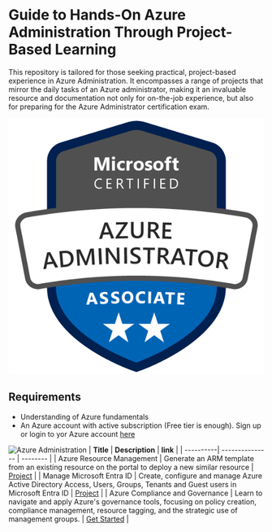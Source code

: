# Guide to Hands-On Azure Administration Through Project-Based Learning 

This repository is tailored for those seeking practical, project-based experience in Azure Administration. It encompasses a range of projects that mirror the daily tasks of an Azure administrator, making it an invaluable resource and documentation not only for on-the-job experience, but also for preparing for the Azure Administrator certification exam.

![Azure Administration](static/azure-administrator-associate-600x600.png)

## Requirements
- Understanding of Azure fundamentals
- An Azure account with active subscription (Free tier is enough). Sign up or login to yor Azure account [here](https://azure.microsoft.com/en-us/free/)

![Azure Administration](https://img.shields.io/badge/Azure-Administration-blue)
| **Title** | **Description** | **link** |
| ----------| --------------- | -------- |
| Azure Resource Management | Generate an ARM template from an existing resource on the portal to deploy a new similar resource | [Project](./arm_template.md) |
| Manage Microsoft Entra ID  | Create, configure and manage Azure Active Directory Access, Users, Groups, Tenants and Guest users in Microsoft Entra ID | [Project](./entra_id.md) |
| Azure Compliance and Governance | Learn to navigate and apply Azure's governance tools, focusing on policy creation, compliance management, resource tagging, and the strategic use of management groups. | [Get Started](./policy_compliance_tags_management_groups.md) |
